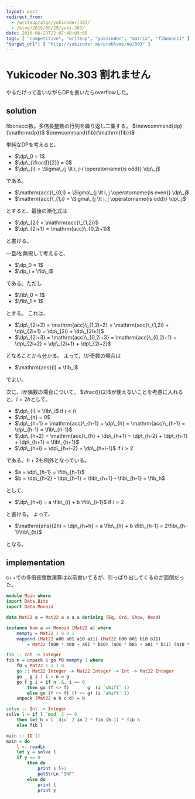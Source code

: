 ```yaml
---
layout: post
redirect_from:
  - /writeup/algo/yukicoder/303/
  - /blog/2016/06/29/yuki-303/
date: 2016-06-29T22:07:48+09:00
tags: [ "competitive", "writeup", "yukicoder", "matrix", "fibonacci" ]
"target_url": [ "http://yukicoder.me/problems/no/303" ]
---
```


# Yukicoder No.303 割れません

やるだけって言いながらDPを書いたらoverflowした。

## solution

fibonacci数。多倍長整数の行列を繰り返し二乗する。
$\newcommand{dp}{\mathrm{dp}}$
$\newcommand{fib}{\mathrm{fib}}$

単純なDPを考えると、

-   $\dp\_0 = 1$
-   $\dp\_{\frac{l}{2}} = 0$
-   $\dp\_{i} = \Sigma\_{j \lt i, j-i \operatorname{is odd}} \dp\_j$

である。

-   $\mathrm{acc}\_{0,i} = \Sigma\_{j \lt i, j \operatorname{is even}} \dp\_j$
-   $\mathrm{acc}\_{1,i} = \Sigma\_{j \lt i, j \operatorname{is odd}} \dp\_j$

とすると、最後の漸化式は

-   $\dp\_{2i} = \mathrm{acc}\_{1,2i}$
-   $\dp\_{2i+1} = \mathrm{acc}\_{0,2i+1}$

と書ける。

一旦$l$を無視して考えると、

-  $\dp_0 = 1$
-  $\dp_i = \fib\_i$

である。ただし

-  $\fib\_0 = 1$
-  $\fib\_1 = 1$

とする。
これは、

-   $\dp\_{2i+2} = \mathrm{acc}\_{1,2i+2} = \mathrm{acc}\_{1,2i} + \dp\_{2i+1} = \dp\_{2i} + \dp\_{2i+1}$
-   $\dp\_{2i+3} = \mathrm{acc}\_{0,2i+3} = \mathrm{acc}\_{0,2i+1} + \dp\_{2i+2} = \dp\_{2i+1} + \dp\_{2i+2}$

となることから分かる。
よって、$l$が奇数の場合は

-   $\mathrm{ans}(l) = \fib_l$

でよい。

次に、$l$が偶数の場合について。
$\frac{l}{2}$が使えないことを考慮に入れると、$l = 2h$として、

-   $\dp\_{i} = \fib\_i$ if $i \lt h$
-   $\dp\_{h} = 0$
-   $\dp\_{h+1} = \mathrm{acc}\_{h-1} + \dp\_{h} = \mathrm{acc}\_{h-1} = \dp\_{h-1} = \fib\_{h-1}$
-   $\dp\_{h+2} = \mathrm{acc}\_{h} + \dp\_{h+1} = \dp\_{h-2} + \dp\_{h-1} + \dp\_{h+1} = \fib\_{h+1}$
-   $\dp\_{h+i} = \dp\_{h+i-2} + \dp\_{h+i-1}$ if $i \gt 2$

である。$h+2$も例外となっている。

-   $a = \dp\_{h-1} = \fib\_{h-1}$
-   $b = \dp\_{h-2} - \dp\_{h-1} = \fib\_{h+1} - \fib\_{h-1} = \fib_h$

として、

-   $\dp\_{h+i} = a \fib\_{i} + b \fib\_{i-1}$ if $i \gt 2$

と書ける。
よって、

-   $\mathrm{ans}(2h) = \dp\_{h+h} = a \fib\_{h} + b \fib\_{h-1} = 2\fib\_{h-1}\fib\_{h}$

となる。

## implementation

c++での多倍長整数演算は以前書いてるが、引っぱり出してくるのが面倒だった。

``` haskell
module Main where
import Data.Bits
import Data.Monoid

data Mat22 a = Mat22 a a a a deriving (Eq, Ord, Show, Read)

instance Num a => Monoid (Mat22 a) where
    mempty = Mat22 1 0 0 1
    mappend (Mat22 a00 a01 a10 a11) (Mat22 b00 b01 b10 b11)
        = Mat22 (a00 * b00 + a01 * b10) (a00 * b01 + a01 * b11) (a10 * b00 + a11 * b10) (a10 * b01 + a11 * b11)

fib :: Int -> Integer
fib n = unpack $ go f0 mempty 1 where
    f0 = Mat22 1 1 1 0
    go :: Mat22 Integer -> Mat22 Integer -> Int -> Mat22 Integer
    go _ g i | i > n = g
    go f g i = if n .&. i == 0
        then go (f <> f)       g  (i `shift` 1)
        else go (f <> f) (f <> g) (i `shift` 1)
    unpack (Mat22 a b c d) = b

solve :: Int -> Integer
solve l = if l `mod` 2 == 0
    then let h = l `div` 2 in 2 * fib (h-1) * fib h
    else fib l

main :: IO ()
main = do
    l <- readLn
    let y = solve l
    if y == 0
        then do
            print $ l+1
            putStrLn "INF"
        else do
            print l
            print y
```
